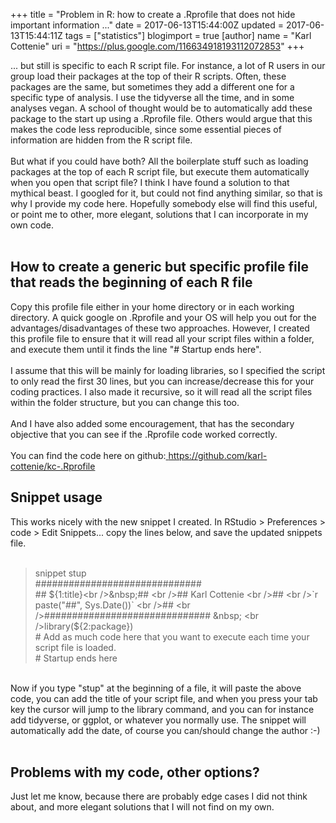 +++
title = "Problem in R: how to create a .Rprofile that does not hide important information ..."
date = 2017-06-13T15:44:00Z
updated = 2017-06-13T15:44:11Z
tags = ["statistics"]
blogimport = true 
[author]
	name = "Karl Cottenie"
	uri = "https://plus.google.com/116634918193112072853"
+++

... but still is specific to each R script file. For instance, a lot of R users in our group load their packages at the top of their R scripts. Often, these packages are the same, but sometimes they add a different one for a specific type of analysis. I use the tidyverse all the time, and in some analyses vegan. A school of thought would be to automatically add these package to the start up using a .Rprofile file. Others would argue that this makes the code less reproducible, since some essential pieces of information are hidden from the R script file. <br /><br />But what if you could have both? All the boilerplate stuff such as loading packages at the top of each R script file, but execute them automatically when you open that script file? I think I have found a solution to that mythical beast. I googled for it, but could not find anything similar, so that is why I provide my code here. Hopefully somebody else will find this useful, or point me to other, more elegant, solutions that I can incorporate in my own code.<br /><br /><h2>How to create a generic but specific profile file that reads the beginning of each R file &nbsp;</h2>Copy this profile file either in your home directory or in each working directory. A quick google on .Rprofile and your OS will help you out for the advantages/disadvantages of these two approaches. However, I created this profile file to ensure that it will read all your script files within a folder, and execute them until it finds the line "# Startup ends here". <br /><br />I assume that this will be mainly for loading libraries, so I specified the script to only read the first 30 lines, but you can increase/decrease this for your coding practices. I also made it recursive, so it will read all the script files within the folder structure, but you can change this too. <br /><br />And I have also added some encouragement, that has the secondary objective that you can see if the .Rprofile code worked correctly. <br /><br />You can find the code here on github:<a href="https://github.com/karl-cottenie/kc-.Rprofile" target="_blank">&nbsp;https://github.com/karl-cottenie/kc-.Rprofile</a><br /><h2>Snippet usage &nbsp;</h2>This works nicely with the new snippet I created. In RStudio &gt; Preferences &gt; code &gt; Edit Snippets... copy the lines below, and save the updated snippets file. <br /><br /><blockquote class="tr_bq">snippet stup <br />############################## <br />## ${1:title}<br />&nbsp;## <br />## Karl Cottenie <br />## <br />`r paste("##", Sys.Date())` <br />## <br />############################## &nbsp; <br />library(${2:package}) <br /># Add as much code here that you want to execute each time your script file is loaded. &nbsp; <br /># Startup ends here&nbsp;</blockquote><br />Now if you type "stup" at the beginning of a file, it will paste the above code, you can add the title of your script file, and when you press your tab key the cursor will jump to the library command, and you can for instance add tidyverse, or ggplot, or whatever you normally use. The snippet will automatically add the date, of course you can/should change the author :-) <br /><br /><h2>Problems with my code, other options? &nbsp;</h2>Just let me know, because there are probably edge cases I did not think about, and more elegant solutions that I will not find on my own.
